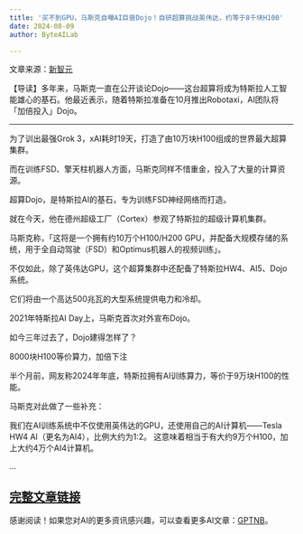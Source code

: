 ```yaml
---
title: '买不到GPU，马斯克自曝AI巨兽Dojo！自研超算挑战英伟达，约等于8千块H100'
date: 2024-08-09
author: ByteAILab

---
```


文章来源：[新智元](https://mp.weixin.qq.com/s/mamA92fmOExN-nJJkrTtEw)

【导读】多年来，马斯克一直在公开谈论Dojo——这台超算将成为特斯拉人工智能雄心的基石。他最近表示，随着特斯拉准备在10月推出Robotaxi，AI团队将「加倍投入」Dojo。

---


为了训出最强Grok 3，xAI耗时19天，打造了由10万块H100组成的世界最大超算集群。

而在训练FSD、擎天柱机器人方面，马斯克同样不惜重金，投入了大量的计算资源。

超算Dojo，是特斯拉AI的基石，专为训练FSD神经网络而打造。

就在今天，他在德州超级工厂（Cortex）参观了特斯拉的超级计算机集群。

马斯克称，「这将是一个拥有约10万个H100/H200 GPU，并配备大规模存储的系统，用于全自动驾驶（FSD）和Optimus机器人的视频训练」。

不仅如此，除了英伟达GPU，这个超算集群中还配备了特斯拉HW4、AI5、Dojo系统。

它们将由一个高达500兆瓦的大型系统提供电力和冷却。

2021年特斯拉AI Day上，马斯克首次对外宣布Dojo。

如今三年过去了，Dojo建得怎样了？

8000块H100等价算力，加倍下注

半个月前，网友称2024年年底，特斯拉拥有AI训练算力，等价于9万块H100的性能。

马斯克对此做了一些补充：

我们在AI训练系统中不仅使用英伟达的GPU，还使用自己的AI计算机——Tesla HW4 AI（更名为AI4），比例大约为1:2。
这意味着相当于有大约9万个H100，加上大约4万个AI4计算机。

...

[完整文章链接](https://www.aixinzhijie.com/article/6846382)
---
感谢阅读！如果您对AI的更多资讯感兴趣，可以查看更多AI文章：[GPTNB](https://gptnb.com)。